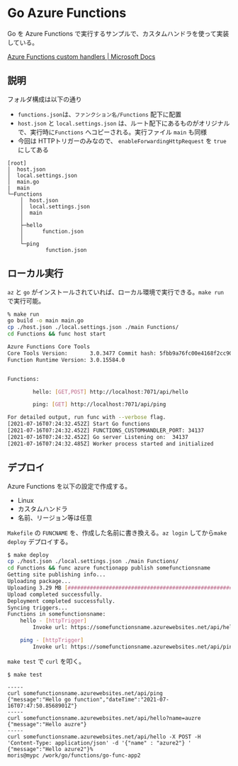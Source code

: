 # Go Azure Functions 

Go を Azure Functions で実行するサンプルで、カスタムハンドラを使って実装している。

[Azure Functions custom handlers | Microsoft Docs](https://docs.microsoft.com/en-us/azure/azure-functions/functions-custom-handlers)


## 説明

フォルダ構成は以下の通り

* `functions.json`は、`ファンクション名/Functions` 配下に配置
* `host.json` と `local.settings.json` は、ルート配下にあるものがオリジナルで、実行時に`Functions` へコピーされる。実行ファイル `main` も同様
* 今回は HTTPトリガーのみなので、 `enableForwardingHttpRequest` を `true` にしてある
 

```
[root]
│  host.json
│  local.settings.json
│  main.go
|  main
└─Functions
    │  host.json
    │  local.settings.json
    │  main
    │
    ├─hello
    │      function.json
    │
    └─ping
            function.json
```

## ローカル実行

`az` と `go` がインストールされていれば、ローカル環境で実行できる。`make run` で実行可能。

```sh
% make run
go build -o main main.go
cp ./host.json ./local.settings.json ./main Functions/
cd Functions && func host start

Azure Functions Core Tools
Core Tools Version:       3.0.3477 Commit hash: 5fbb9a76fc00e4168f2cc90d6ff0afe5373afc6d  (64-bit)
Function Runtime Version: 3.0.15584.0


Functions:

        hello: [GET,POST] http://localhost:7071/api/hello

        ping: [GET] http://localhost:7071/api/ping

For detailed output, run func with --verbose flag.
[2021-07-16T07:24:32.452Z] Start Go functions
[2021-07-16T07:24:32.452Z] FUNCTIONS_CUSTOMHANDLER_PORT: 34137
[2021-07-16T07:24:32.452Z] Go server Listening on:  34137
[2021-07-16T07:24:32.485Z] Worker process started and initialized
```

## デプロイ

Azure Functions を以下の設定で作成する。

* Linux
* カスタムハンドラ
* 名前、リージョン等は任意
 
`Makefile` の `FUNCNAME` を、作成した名前に書き換える。`az login` してから`make deploy` デプロイする。

```sh
$ make deploy
cp ./host.json ./local.settings.json ./main Functions/
cd Functions && func azure functionapp publish somefunctionsname
Getting site publishing info...
Uploading package...
Uploading 3.29 MB [###############################################################################]
Upload completed successfully.
Deployment completed successfully.
Syncing triggers...
Functions in somefunctionsname:
    hello - [httpTrigger]
        Invoke url: https://somefunctionsname.azurewebsites.net/api/hello

    ping - [httpTrigger]
        Invoke url: https://somefunctionsname.azurewebsites.net/api/ping
```

`make test` で `curl` を叩く。

```
$ make test

-----
curl somefunctionsname.azurewebsites.net/api/ping
{"message":"Hello go function","dateTime":"2021-07-16T07:47:50.8568901Z"}
-----
curl somefunctionsname.azurewebsites.net/api/hello?name=auzre
{"message":"Hello auzre"}
-----
curl somefunctionsname.azurewebsites.net/api/hello -X POST -H 'Content-Type: application/json' -d '{"name" : "azure2"} '
{"message":"Hello azure2"}%
moris@mypc /work/go/functions/go-func-app2

```
